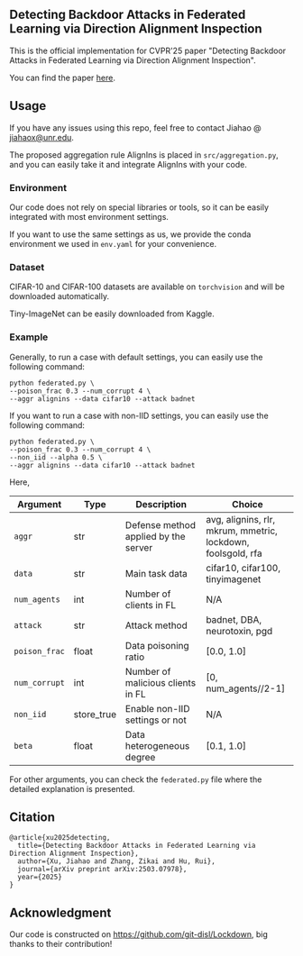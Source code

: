 ## Detecting Backdoor Attacks in Federated Learning via Direction Alignment Inspection

This is the official implementation for CVPR'25 paper "Detecting Backdoor Attacks in Federated Learning via Direction Alignment Inspection".

You can find the paper [here][paper].

[paper]: https://arxiv.org/abs/2503.07978

## Usage

If you have any issues using this repo, feel free to contact Jiahao @ jiahaox@unr.edu.

The proposed aggregation rule AlignIns is placed in `src/aggregation.py`, and you can easily take it and integrate AlignIns with your code.

### Environment

Our code does not rely on special libraries or tools, so it can be easily integrated with most environment settings. 

If you want to use the same settings as us, we provide the conda environment we used in `env.yaml` for your convenience.

### Dataset

CIFAR-10 and CIFAR-100 datasets are available on `torchvision` and will be downloaded automatically.

Tiny-ImageNet can be easily downloaded from Kaggle.

### Example

Generally, to run a case with default settings, you can easily use the following command:

```
python federated.py \
--poison_frac 0.3 --num_corrupt 4 \
--aggr alignins --data cifar10 --attack badnet
```

If you want to run a case with non-IID settings, you can easily use the following command:

```
python federated.py \
--poison_frac 0.3 --num_corrupt 4 \
--non_iid --alpha 0.5 \
--aggr alignins --data cifar10 --attack badnet
```

Here,

| Argument        | Type       | Description   | Choice |
|-----------------|------------|---------------|--------|
| `aggr`         | str   | Defense method applied by the server | avg, alignins, rlr, mkrum, mmetric, lockdown, foolsgold, rfa|
| `data`    |   str     | Main task data        | cifar10, cifar100, tinyimagenet |
| `num_agents`         | int | Number of clients in FL   | N/A |
| `attack`         | str | Attack method   | badnet, DBA, neurotoxin, pgd |
| `poison_frac`         | float | Data poisoning ratio   | [0.0, 1.0] |
| `num_corrupt`         | int | Number of malicious clients in FL   | [0, num_agents//2-1] |
| `non_iid`         | store_true | Enable non-IID settings or not      | N/A |
| `beta`         | float | Data heterogeneous degree     | [0.1, 1.0]|

For other arguments, you can check the `federated.py` file where the detailed explanation is presented.

## Citation
```
@article{xu2025detecting,
  title={Detecting Backdoor Attacks in Federated Learning via Direction Alignment Inspection},
  author={Xu, Jiahao and Zhang, Zikai and Hu, Rui},
  journal={arXiv preprint arXiv:2503.07978},
  year={2025}
}
```

## Acknowledgment
Our code is constructed on https://github.com/git-disl/Lockdown, big thanks to their contribution!

